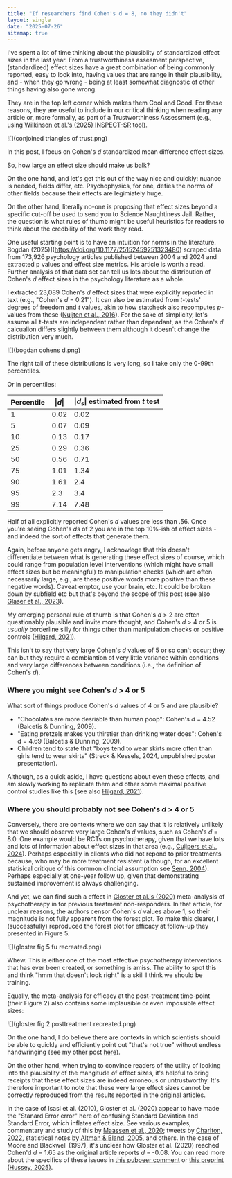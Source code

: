 ```yaml
---
title: "If researchers find Cohen's d = 8, no they didn't"
layout: single
date: "2025-07-26"
sitemap: true
---
```


I've spent a lot of time thinking about the plausiblity of standardized effect sizes in the last year. From a trustworthiness assesment perspective, (standardized) effect sizes have a great combination of being commonly reported, easy to look into, having values that are range in their plausibility, and - when they go wrong - being at least somewhat diagnostic of other things having also gone wrong. 

They are in the top left corner which makes them Cool and Good. For these reasons, they are useful to include in our critical thinking when reading any article or, more formally, as part of a Trustworthiness Assessment (e.g., using [Wilkinson et al.'s (2025) INSPECT-SR](https://www.medrxiv.org/content/10.1101/2024.11.25.24316905v3) tool).

![](conjoined triangles of trust.png)

In this post, I focus on Cohen's *d* standardized mean difference effect sizes.

So, how large an effect size should make us balk? 

On the one hand, and let's get this out of the way nice and quickly: nuance is needed, fields differ, etc. Psychophysics, for one, defies the norms of other fields because their effects are legimiately huge. 

On the other hand, literally no-one is proposing that effect sizes beyond a specific cut-off be used to send you to Science Naughtiness Jail. Rather, the question is what rules of thumb might be useful heuristics for readers to think about the credbility of the work they read. 

One useful starting point is to have an intuition for norms in the literature. Bogdan (2025)](https://doi.org/10.1177/25152459251323480) scraped data from 173,926 psychology articles published between 2004 and 2024 and extracted p values and effect size metrics. His article is worth a read. Further analysis of that data set can tell us lots about the distribution of Cohen's *d* effect sizes in the psychology literature as a whole. 

I extracted 23,089 Cohen's *d* effect sizes that were explicitly reported in text (e.g., "Cohen's *d* = 0.21"). It can also be estimated from *t*-tests' degrees of freedom and *t* values, akin to how statcheck also recomputes *p*-values from these ([Nuijten et al., 2016](10.3758/s13428-015-0664-2)). For the sake of simplicity, let's assume all t-tests are independent rather than dependant, as the Cohen's *d* calcualion differs slightly between them although it doesn't change the distribution very much.

 ![](bogdan cohens d.png)

The right tail of these distributions is very long, so I take only the 0-99th percentiles. 

Or in percentiles:

| Percentile | \|$d$\| | \|$d_s$\| estimated from *t* test |
| ---------- | ------- | --------------------------------- |
| 1          | 0.02    | 0.02                              |
| 5          | 0.07    | 0.09                              |
| 10         | 0.13    | 0.17                              |
| 25         | 0.29    | 0.36                              |
| 50         | 0.56    | 0.71                              |
| 75         | 1.01    | 1.34                              |
| 90         | 1.61    | 2.4                               |
| 95         | 2.3     | 3.4                               |
| 99         | 7.14    | 7.48                              |

Half of all explicitly reported Cohen's *d* values are less than .56. Once you're seeing Cohen's *d*s of 2 you are in the top 10%-ish of effect sizes - and indeed the sort of effects that generate them. 

Again, before anyone gets angry, I acknowlege that this doesn't differentiate between what is generating these effect sizes of course, which could range from population level interventions (which might have small effect sizes but be meaningful) to manipulation checks (which are often necessarily large, e.g., are these positive words more positive than these negative words). Caveat emptor, use your brain, etc. It could be broken down by subfield etc but that's beyond the scope of this post (see also [Glaser et al., 2023](https://osf.io/h368x)).

My emerging personal rule of thumb is that Cohen's *d* > 2 are often questionably plausible and invite more thought, and Cohen's *d* > 4 or 5 is *usually* borderline silly for things other than manipulation checks or positive controls ([Hilgard, 2021](https://doi.org/10.1016/j.jesp.2020.104082)).

This isn't to say that very large Cohen's *d* values of 5 or so can't occur; they can but they require a combiantion of very little variance within conditions and very large differences between conditions (i.e., the definition of Cohen's *d*). 

### Where you might see Cohen's *d* > 4 or 5

What sort of things produce Cohen's *d* values of 4 or 5 and are plausible? 

- "Chocolates are more desriable than human poop": Cohen's *d* = 4.52 (Balcetis & Dunning, 2009).
- "Eating pretzels makes you thirstier than drinking water does": Cohen's d = 4.69 (Balcetis & Dunning, 2009).
- Children tend to state that "boys tend to wear skirts more often than girls tend to wear skirts" (Streck & Kessels, 2024, unpublished poster presentation).

Although, as a quick aside, I have questions about even these effects, and am slowly working to replicate them and other some maximal positive control studies like this (see also [Hilgard, 2021](https://doi.org/10.1016/j.jesp.2020.104082)).

### Where you should probably not see Cohen's *d* > 4 or 5

Conversely, there are contexts where we can say that it is relatively unlikely that we should observe very large Cohen's *d* values, such as Cohen's *d* = 8.0. One example would be RCTs on psychotherapy, given that we have lots and lots of information about effect sizes in that area (e.g., [Cuijpers et al., 2024](https://doi.org/10.1002/wps.21203)). Perhaps especially in clients who did not repond to prior treatments because, who may be more treatment resistent (although, for an excellent statisical critique of this common clincial assumption see [Senn, 2004](https://doi.org/10.1136/bmj.329.7472.966)). Perhaps especially at one-year follow up, given that demonstrating sustained improvement is always challenging.  

And yet, we can find such a effect in [Gloster et al.'s (2020)](https://doi.org/10.1016/j.cpr.2019.101810) meta-analysis of psychotherapy in for previous treatment non-responders. In that article, for unclear reasons, the authors censor Cohen's *d* values above 1, so their magnitude is not fully apparent from the forest plot. To make this clearer, I (successfully) reproduced the forest plot for efficacy at follow-up they presented in Figure 5.

![](gloster fig 5 fu recreated.png)

Whew. This is either one of the most effective psychotherapy interventions that has ever been created, or something is amiss. The ability to spot this and think "hmm that doesn't look right" is a skill I think we should be training.

Equally, the meta-analysis for efficacy at the post-treatment time-point (their Figure 2) also contains some implausible or even impossible effect sizes:

![](gloster fig 2 posttreatment recreated.png)

On the one hand, I do believe there are contexts in which scientists should be able to quickly and efficiently point out "that's not true" without endless handwringing (see my other post [here](https://mmmdata.io/posts/2025/07/critique-does-not-require-solution/)). 

On the other hand, when trying to convince readers of the utility of looking into the plausiblity of the mangitude of effect sizes, it's helpful to bring receipts that these effect sizes are indeed erroneous or untrustworthy. It's therefore important to note that these very large effect sizes cannot be correctly reproduced from the results reported in the original articles. 

In the case of Isasi et al. (2010), Gloster et al. (2020) appear to have made the "Stanard Error error" here of confusing Standard Deviation and Standard Error, which inflates effect size. See various examples, commentary and study of this by [Maassen et al., 2020](https://doi.org/10.1371/journal.pone.0233107); tweets by [Charlton, 2022](https://x.com/AaronCharlton/status/1478927020528750594), statistical notes by [Altman & Bland, 2005](https://doi.org/10.1136/bmj.331.7521.903), and others. In the case of Moore and Blackwell (1997), it's unclear how Gloster et al. (2020) reached Cohen'd *d* = 1.65 as the original article reports *d* = -0.08. You can read more about the specifics of these issues in [this pubpeer comment](https://pubpeer.com/publications/B894E24B78C656FA21941142971CDE) or [this preprint (Hussey, 2025)](https://osf.io/preprints/psyarxiv/rbydj). 

